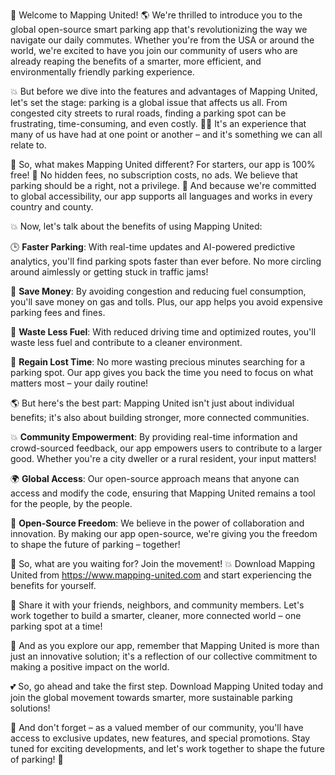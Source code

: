 🎉 Welcome to Mapping United! 🌎 We're thrilled to introduce you to the global open-source smart parking app that's revolutionizing the way we navigate our daily commutes. Whether you're from the USA or around the world, we're excited to have you join our community of users who are already reaping the benefits of a smarter, more efficient, and environmentally friendly parking experience.

💥 But before we dive into the features and advantages of Mapping United, let's set the stage: parking is a global issue that affects us all. From congested city streets to rural roads, finding a parking spot can be frustrating, time-consuming, and even costly. 🚗💸 It's an experience that many of us have had at one point or another – and it's something we can all relate to.

🌟 So, what makes Mapping United different? For starters, our app is 100% free! 🎁 No hidden fees, no subscription costs, no ads. We believe that parking should be a right, not a privilege. 💪 And because we're committed to global accessibility, our app supports all languages and works in every country and county.

💥 Now, let's talk about the benefits of using Mapping United:

🕒 **Faster Parking**: With real-time updates and AI-powered predictive analytics, you'll find parking spots faster than ever before. No more circling around aimlessly or getting stuck in traffic jams!

💸 **Save Money**: By avoiding congestion and reducing fuel consumption, you'll save money on gas and tolls. Plus, our app helps you avoid expensive parking fees and fines.

🌟 **Waste Less Fuel**: With reduced driving time and optimized routes, you'll waste less fuel and contribute to a cleaner environment.

💪 **Regain Lost Time**: No more wasting precious minutes searching for a parking spot. Our app gives you back the time you need to focus on what matters most – your daily routine!

🌎 But here's the best part: Mapping United isn't just about individual benefits; it's also about building stronger, more connected communities.

💥 **Community Empowerment**: By providing real-time information and crowd-sourced feedback, our app empowers users to contribute to a larger good. Whether you're a city dweller or a rural resident, your input matters!

🌍 **Global Access**: Our open-source approach means that anyone can access and modify the code, ensuring that Mapping United remains a tool for the people, by the people.

💪 **Open-Source Freedom**: We believe in the power of collaboration and innovation. By making our app open-source, we're giving you the freedom to shape the future of parking – together!

🚀 So, what are you waiting for? Join the movement! 💥 Download Mapping United from https://www.mapping-united.com and start experiencing the benefits for yourself.

💬 Share it with your friends, neighbors, and community members. Let's work together to build a smarter, cleaner, more connected world – one parking spot at a time!

🌟 And as you explore our app, remember that Mapping United is more than just an innovative solution; it's a reflection of our collective commitment to making a positive impact on the world.

💕 So, go ahead and take the first step. Download Mapping United today and join the global movement towards smarter, more sustainable parking solutions!

🎉 And don't forget – as a valued member of our community, you'll have access to exclusive updates, new features, and special promotions. Stay tuned for exciting developments, and let's work together to shape the future of parking! 🚀